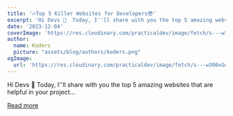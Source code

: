 ```yaml
---
title: '🔥Top 5 Killer Websites for Developers😎'
excerpt: 'Hi Devs 👋  Today, I''ll share with you the top 5 amazing websites that are helpful in your project...'
date: '2023-12-04'
coverImage: 'https://res.cloudinary.com/practicaldev/image/fetch/s---w306xGq--/c_imagga_scale,f_auto,fl_progressive,h_420,q_66,w_1000/https://dev-to-uploads.s3.amazonaws.com/uploads/articles/w0jtzhs0tge98doq0k6b.gif'
author:
  name: Koders
  picture: "assets/blog/authors/koders.png"
ogImage:
  url: 'https://res.cloudinary.com/practicaldev/image/fetch/s---w306xGq--/c_imagga_scale,f_auto,fl_progressive,h_420,q_66,w_1000/https://dev-to-uploads.s3.amazonaws.com/uploads/articles/w0jtzhs0tge98doq0k6b.gif'
---
```


Hi Devs 👋  Today, I''ll share with you the top 5 amazing websites that are helpful in your project...

[Read more](https://dev.to/dev_kiran/top-5-killer-websites-for-developers-2knm)
